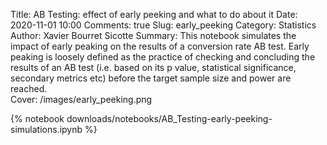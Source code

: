Title: AB Testing: effect of early peeking and what to do about it
Date: 2020-11-01 10:00
Comments: true
Slug: early_peeking
Category: Statistics
Author: Xavier Bourret Sicotte
Summary: This notebook simulates the impact of early peaking on the results of a conversion rate AB test. Early peaking is loosely defined as the practice of checking and concluding the results of an AB test (i.e. based on its p value, statistical significance, secondary metrics etc) before the target sample size and power are reached.  
Cover: /images/early_peeking.png

{% notebook downloads/notebooks/AB_Testing-early-peeking-simulations.ipynb %}
